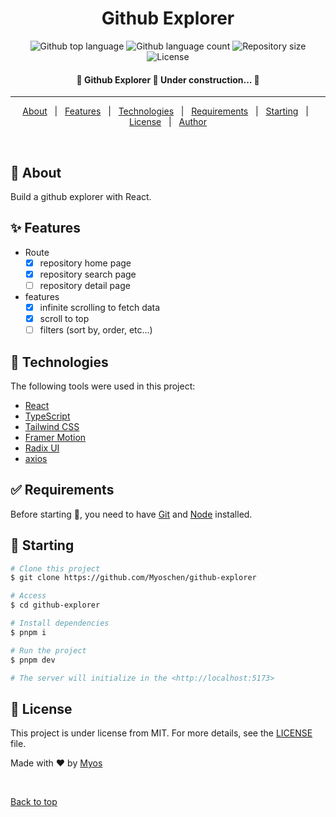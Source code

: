 <h1 align="center">Github Explorer</h1>

<p align="center">
  <img alt="Github top language" src="https://img.shields.io/github/languages/top/Myoschen/github-explorer?color=56BEB8">

  <img alt="Github language count" src="https://img.shields.io/github/languages/count/Myoschen/github-explorer?color=56BEB8">

  <img alt="Repository size" src="https://img.shields.io/github/repo-size/Myoschen/github-explorer?color=56BEB8">

  <img alt="License" src="https://img.shields.io/github/license/Myoschen/github-explorer?color=56BEB8">
</p>

<!-- Status -->

<h4 align="center">
 🚧  Github Explorer 🚀 Under construction...  🚧
</h4>

<hr>

<p align="center">
  <a href="#dart-about">About</a> &#xa0; | &#xa0;
  <a href="#sparkles-features">Features</a> &#xa0; | &#xa0;
  <a href="#rocket-technologies">Technologies</a> &#xa0; | &#xa0;
  <a href="#white_check_mark-requirements">Requirements</a> &#xa0; | &#xa0;
  <a href="#checkered_flag-starting">Starting</a> &#xa0; | &#xa0;
  <a href="#memo-license">License</a> &#xa0; | &#xa0;
  <a href="https://github.com/Myoschen" target="_blank">Author</a>
</p>

<br>

## :dart: About ##

Build a github explorer with React.

## :sparkles: Features ##

- Route
  - [x] repository home page
  - [x] repository search page
  - [ ] repository detail page

- features
  - [x] infinite scrolling to fetch data
  - [x] scroll to top
  - [ ] filters (sort by, order, etc...)

## :rocket: Technologies ##

The following tools were used in this project:

- [React](https://react.dev/)
- [TypeScript](https://www.typescriptlang.org/)
- [Tailwind CSS](https://www.tailwindcss.com/)
- [Framer Motion](https://www.framer.com/motion/)
- [Radix UI](https://www.radix-ui.com/)
- [axios](https://github.com/axios/axios)

## :white_check_mark: Requirements ##

Before starting :checkered_flag:, you need to have [Git](https://git-scm.com) and [Node](https://nodejs.org/en/) installed.

## :checkered_flag: Starting ##

```bash
# Clone this project
$ git clone https://github.com/Myoschen/github-explorer

# Access
$ cd github-explorer

# Install dependencies
$ pnpm i

# Run the project
$ pnpm dev

# The server will initialize in the <http://localhost:5173>
```

## :memo: License ##

This project is under license from MIT. For more details, see the [LICENSE](LICENSE.md) file.

Made with :heart: by <a href="https://github.com/Myoschen" target="_blank">Myos</a>

&#xa0;

<a href="#top">Back to top</a>
